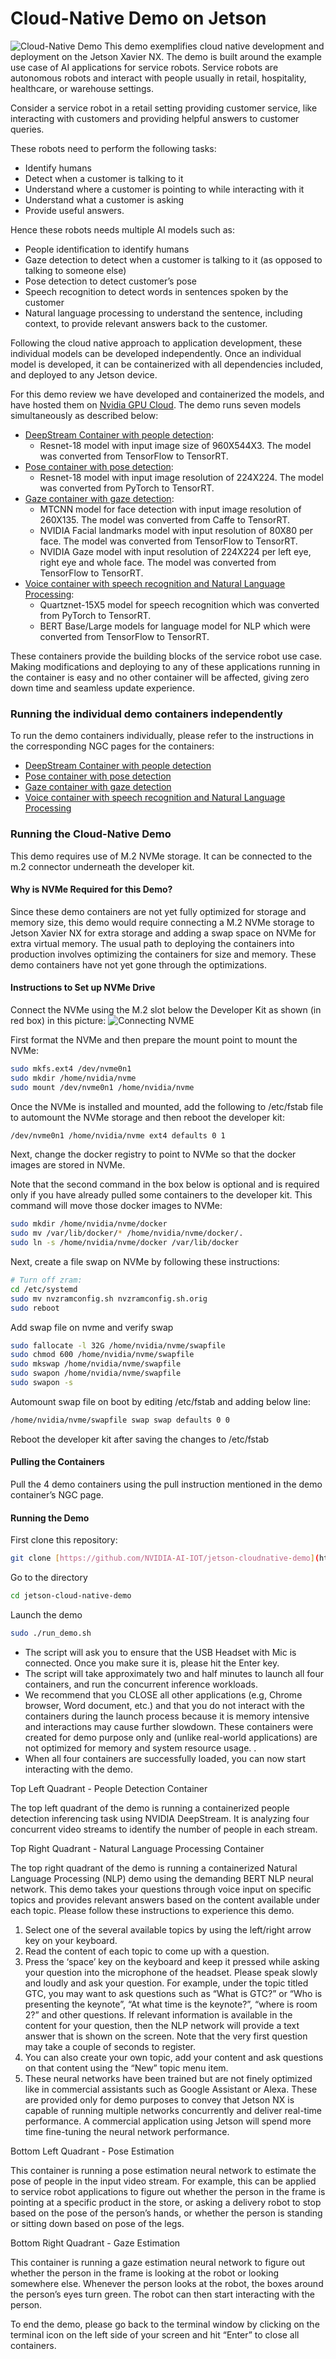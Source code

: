# Cloud-Native Demo on Jetson
![Cloud-Native Demo](docs/demo.jpg)
This demo exemplifies cloud native development and deployment on the Jetson Xavier NX. The demo is built around the example use case of AI applications for service robots. Service robots are autonomous robots and interact with people usually in retail, hospitality, healthcare, or warehouse settings.

Consider a service robot in a retail setting providing customer service, like interacting with customers and providing helpful answers to customer queries.

These robots need to perform the following tasks:

-   Identify humans
-   Detect when a customer is talking to it
-   Understand where a customer is pointing to while interacting with it
-   Understand what a customer is asking
-   Provide useful answers.

Hence these robots needs multiple AI models such as:

-   People identification to identify humans
-   Gaze detection to detect when a customer is talking to it (as opposed to talking to someone else)
-   Pose detection to detect customer’s pose
-   Speech recognition to detect words in sentences spoken by the customer
-   Natural language processing to understand the sentence, including context, to provide relevant answers back to the customer.
    

Following the cloud native approach to application development, these individual models can be developed independently. Once an individual model is developed, it can be containerized with all dependencies included, and deployed to any Jetson device.

For this demo review we have developed and containerized the models, and have hosted them on [Nvidia GPU Cloud](https://ngc.nvidia.com/catalog/containers?orderBy=modifiedDESC&pageNumber=0&query=%20label%3A%22Jetson%22&quickFilter=containers&filters=). The demo runs seven models simultaneously as described below:
- [DeepStream Container with people detection](https://ngc.nvidia.com/catalog/containers/nvidia:deepstream-peopledetection):
	- Resnet-18 model with input image size of 960X544X3. The model was converted from TensorFlow to TensorRT.
- [Pose container with pose detection](https://ngc.nvidia.com/catalog/containers/nvidia:jetson-pose):
	- Resnet-18 model with input image resolution of 224X224. The model was converted from PyTorch to TensorRT.
- [Gaze container with gaze detection](https://ngc.nvidia.com/catalog/containers/nvidia:jetson-gaze):
	- MTCNN model for face detection with input image resolution of 260X135. The model was converted from Caffe to TensorRT.
	- NVIDIA Facial landmarks model with input resolution of 80X80 per face. The model was converted from TensorFlow to TensorRT.
	- NVIDIA Gaze model with input resolution of 224X224 per left eye, right eye and whole face. The model was converted from TensorFlow to TensorRT.
- [Voice container with speech recognition and Natural Language Processing](https://ngc.nvidia.com/catalog/containers/nvidia:jetson-voice):
	- Quartznet-15X5 model for speech recognition which was converted from PyTorch to TensorRT. 
    - BERT Base/Large models for language model for NLP which were converted from TensorFlow to TensorRT.
    
These containers provide the building blocks of the service robot use case. Making modifications and deploying to any of these applications running in the container is easy and no other container will be affected, giving zero down time and seamless update experience.

### Running the individual demo containers independently

To run the demo containers individually, please refer to the instructions in the corresponding NGC pages for the containers:

-   [DeepStream Container with people detection](https://ngc.nvidia.com/catalog/containers/nvidia:deepstream-peopledetection)    
-   [Pose container with pose detection](https://ngc.nvidia.com/catalog/containers/nvidia:jetson-pose)
-   [Gaze container with gaze detection](https://ngc.nvidia.com/catalog/containers/nvidia:jetson-gaze)
-   [Voice container with speech recognition and Natural Language Processing](https://ngc.nvidia.com/catalog/containers/nvidia:jetson-voice)

### Running the Cloud-Native Demo

This demo requires use of M.2 NVMe storage. It can be connected to the m.2 connector underneath the developer kit.

#### Why is NVMe Required for this Demo?

Since these demo containers are not yet fully optimized for storage and memory size, this demo would require connecting a M.2 NVMe storage to Jetson Xavier NX for extra storage and adding a swap space on NVMe for extra virtual memory. The usual path to deploying the containers into production involves optimizing the containers for size and memory. These demo containers have not yet gone through the optimizations.

#### Instructions to Set up NVMe Drive

Connect the NVMe using the M.2 slot below the Developer Kit as shown (in red box) in this picture:
![Connecting NVME](docs/nvme.jpg)

First format the NVMe and then prepare the mount point to mount the NVMe:

``` bash
sudo mkfs.ext4 /dev/nvme0n1
sudo mkdir /home/nvidia/nvme
sudo mount /dev/nvme0n1 /home/nvidia/nvme
```
Once the NVMe is installed and mounted, add the following to /etc/fstab file to automount the NVMe storage and then reboot the developer kit:

``` bash
/dev/nvme0n1 /home/nvidia/nvme ext4 defaults 0 1
```
  

Next, change the docker registry to point to NVMe so that the docker images are stored in NVMe.

Note that the second command in the box below is optional and is required only if you have already pulled some containers to the developer kit. This command will move those docker images to NVMe:

``` bash
sudo mkdir /home/nvidia/nvme/docker
sudo mv /var/lib/docker/* /home/nvidia/nvme/docker/.
sudo ln -s /home/nvidia/nvme/docker /var/lib/docker
```
  

Next, create a file swap on NVMe by following these instructions:

``` bash
# Turn off zram:
cd /etc/systemd
sudo mv nvzramconfig.sh nvzramconfig.sh.orig
sudo reboot
```

Add swap file on nvme and verify swap

``` bash
sudo fallocate -l 32G /home/nvidia/nvme/swapfile
sudo chmod 600 /home/nvidia/nvme/swapfile
sudo mkswap /home/nvidia/nvme/swapfile
sudo swapon /home/nvidia/nvme/swapfile
sudo swapon -s
```
  

Automount swap file on boot by editing /etc/fstab and adding below line:

``` bash
/home/nvidia/nvme/swapfile swap swap defaults 0 0
```

Reboot the developer kit after saving the changes to /etc/fstab

#### Pulling the Containers

Pull the 4 demo containers using the pull instruction mentioned in the demo container’s NGC page.

#### Running the Demo

First clone this repository:  
``` bash
git clone [https://github.com/NVIDIA-AI-IOT/jetson-cloudnative-demo](https://github.com/NVIDIA-AI-IOT/jetson-cloudnative-demo)
```
  
Go to the directory
``` bash
cd jetson-cloud-native-demo
```

Launch the demo
``` bash  
sudo ./run_demo.sh
```
  
-   The script will ask you to ensure that the USB Headset with Mic is connected. Once you make sure it is, please hit the Enter key.
-   The script will take approximately two and half minutes to launch all four containers, and run the concurrent inference workloads.
-   We recommend that you CLOSE all other applications (e.g, Chrome browser, Word document, etc.) and that you do not interact with the containers during the launch process because it is memory intensive and interactions may cause further slowdown. These containers were created for demo purpose only and (unlike real-world applications) are not optimized for memory and system resource usage. .
-   When all four containers are successfully loaded, you can now start interacting with the demo.

Top Left Quadrant - People Detection Container

The top left quadrant of the demo is running a containerized people detection inferencing task using NVIDIA DeepStream. It is analyzing four concurrent video streams to identify the number of people in each stream.

Top Right Quadrant - Natural Language Processing Container

The top right quadrant of the demo is running a containerized Natural Language Processing (NLP) demo using the demanding BERT NLP neural network. This demo takes your questions through voice input on specific topics and provides relevant answers based on the content available under each topic. Please follow these instructions to experience this demo.

1.  Select one of the several available topics by using the left/right arrow key on your keyboard.
2.  Read the content of each topic to come up with a question.
3.  Press the ‘space’ key on the keyboard and keep it pressed while asking your question into the microphone of the headset. Please speak slowly and loudly and ask your question. For example, under the topic titled GTC, you may want to ask questions such as “What is GTC?” or “Who is presenting the keynote”, “At what time is the keynote?”, “where is room 2?” and other questions. If relevant information is available in the content for your question, then the NLP network will provide a text answer that is shown on the screen. Note that the very first question may take a couple of seconds to register.
4.  You can also create your own topic, add your content and ask questions on that content using the “New” topic menu item.
5.  These neural networks have been trained but are not finely optimized like in commercial assistants such as Google Assistant or Alexa. These are provided only for demo purposes to convey that Jetson NX is capable of running multiple networks concurrently and deliver real-time performance. A commercial application using Jetson will spend more time fine-tuning the neural network performance.
    

Bottom Left Quadrant - Pose Estimation

This container is running a pose estimation neural network to estimate the pose of people in the input video stream. For example, this can be applied to service robot applications to figure out whether the person in the frame is pointing at a specific product in the store, or asking a delivery robot to stop based on the pose of the person’s hands, or whether the person is standing or sitting down based on pose of the legs.

Bottom Right Quadrant - Gaze Estimation

This container is running a gaze estimation neural network to figure out whether the person in the frame is looking at the robot or looking somewhere else. Whenever the person looks at the robot, the boxes around the person’s eyes turn green. The robot can then start interacting with the person.

To end the demo, please go back to the terminal window by clicking on the terminal icon on the left side of your screen and hit “Enter” to close all containers.

